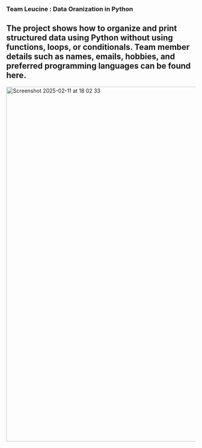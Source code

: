 ### Team Leucine : Data Oranization in Python
## The project shows how to organize and print structured data using Python without using functions, loops, or conditionals. Team member details such as names, emails, hobbies, and preferred programming languages can be found here.
<img width="944" alt="Screenshot 2025-02-11 at 18 02 33" src="https://github.com/user-attachments/assets/98c2de02-c454-43d3-a7c2-661f80ed1855" />
